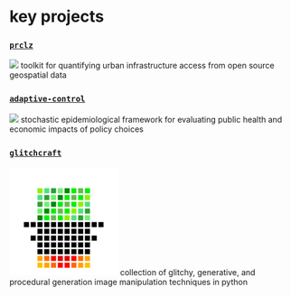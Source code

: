 # key projects

### [`prclz`](https://github.com/mansueto-institute/prclz) 

<img src="https://github.com/mansueto-institute/prclz/blob/master/docs/logo.svg" width="192"> 
toolkit for quantifying urban infrastructure access from open source geospatial data

### [`adaptive-control`](https://github.com/mansueto-institute/adaptive-control)
<img src="https://github.com/mansueto-institute/adaptive-control/blob/master/docs/logo.svg" width="192"> 
stochastic epidemiological framework for evaluating public health and economic impacts of policy choices 


### [`glitchcraft`](https://github.com/satejsoman/glitchcraft)
<img src="https://github.com/satejsoman/glitchcraft/blob/master/logo/logo.png" width="192">
collection of glitchy, generative, and procedural generation image manipulation techniques in python
